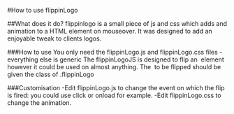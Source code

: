 #How to use flippinLogo

##What does it do?
flippinlogo is a small piece of js and css which adds and animation to a HTML element on mouseover. It was designed to add an enjoyable tweak to clients logos.

###How to use
You only need the flippinLogo.js and flippinLogo.css files - everything else is generic
The flippinLogoJS  is designed to flip an <img> element however it could be used on almost anything.
The <img> to be flipped should be given the class of .flippinLogo

###Customisation
-Edit flippinLogo.js to change the event on which the flip is fired: you could use click or onload for example.
-Edit flippinLogo.css to change the animation.
